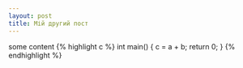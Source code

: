 ```yaml
---
layout: post
title: Мій другий пост
---
```


some content
{% highlight c %}
int main() {
  c = a + b;
return 0;
}
{% endhighlight %}
